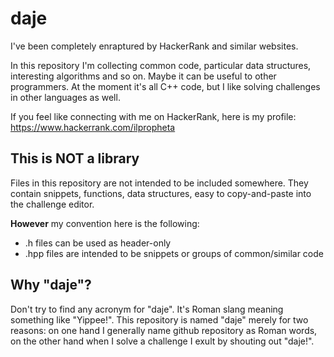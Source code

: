 # daje
I've been completely enraptured by HackerRank and similar websites. 

In this repository I'm collecting common code, particular data structures, interesting algorithms and so on. Maybe it can be useful to other programmers. At the moment it's all C++ code, but I like solving challenges in other languages as well.

If you feel like connecting with me on HackerRank, here is my profile:
https://www.hackerrank.com/ilpropheta

## This is NOT a library

Files in this repository are not intended to be included somewhere. They contain snippets, functions, data structures, easy to copy-and-paste into the challenge editor.

__However__ my convention here is the following:
* .h files can be used as header-only
* .hpp files are intended to be snippets or groups of common/similar code

## Why "daje"?
Don't try to find any acronym for "daje". It's Roman slang meaning something like "Yippee!". This repository is named "daje" merely for two reasons: on one hand I generally name github repository as Roman words, on the other hand when I solve a challenge I exult by shouting out "daje!".

